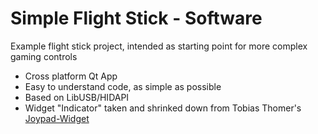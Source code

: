 # Simple Flight Stick - Software

Example flight stick project, intended as starting point for more complex gaming controls
- Cross platform Qt App
- Easy to understand code, as simple as possible
- Based on LibUSB/HIDAPI
- Widget "Indicator" taken and shrinked down from Tobias Thomer's [Joypad-Widget](https://github.com/tobiasThomer/Joypad-Widget)